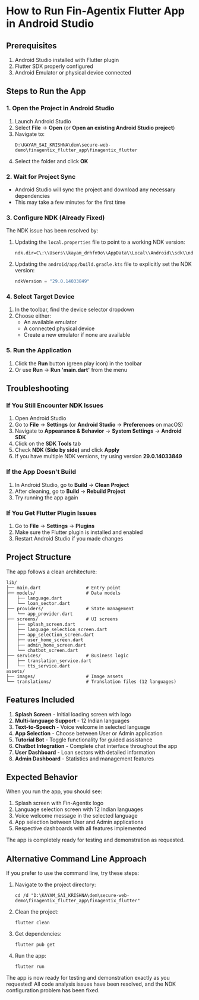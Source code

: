 # How to Run Fin-Agentix Flutter App in Android Studio

## Prerequisites

1. Android Studio installed with Flutter plugin
2. Flutter SDK properly configured
3. Android Emulator or physical device connected

## Steps to Run the App

### 1. Open the Project in Android Studio

1. Launch Android Studio
2. Select **File** → **Open** (or **Open an existing Android Studio project**)
3. Navigate to:
   ```
   D:\KAYAM_SAI_KRISHNA\dem\secure-web-demo\finagentix_flutter_app\finagentix_flutter
   ```
4. Select the folder and click **OK**

### 2. Wait for Project Sync

- Android Studio will sync the project and download any necessary dependencies
- This may take a few minutes for the first time

### 3. Configure NDK (Already Fixed)

The NDK issue has been resolved by:
1. Updating the `local.properties` file to point to a working NDK version:
   ```
   ndk.dir=C\:\\Users\\kayam_drhfn9o\\AppData\\Local\\Android\\sdk\\ndk\\29.0.14033849
   ```
2. Updating the `android/app/build.gradle.kts` file to explicitly set the NDK version:
   ```kotlin
   ndkVersion = "29.0.14033849"
   ```

### 4. Select Target Device

1. In the toolbar, find the device selector dropdown
2. Choose either:
   - An available emulator
   - A connected physical device
   - Create a new emulator if none are available

### 5. Run the Application

1. Click the **Run** button (green play icon) in the toolbar
2. Or use **Run** → **Run 'main.dart'** from the menu

## Troubleshooting

### If You Still Encounter NDK Issues

1. Open Android Studio
2. Go to **File** → **Settings** (or **Android Studio** → **Preferences** on macOS)
3. Navigate to **Appearance & Behavior** → **System Settings** → **Android SDK**
4. Click on the **SDK Tools** tab
5. Check **NDK (Side by side)** and click **Apply**
6. If you have multiple NDK versions, try using version **29.0.14033849**

### If the App Doesn't Build

1. In Android Studio, go to **Build** → **Clean Project**
2. After cleaning, go to **Build** → **Rebuild Project**
3. Try running the app again

### If You Get Flutter Plugin Issues

1. Go to **File** → **Settings** → **Plugins**
2. Make sure the Flutter plugin is installed and enabled
3. Restart Android Studio if you made changes

## Project Structure

The app follows a clean architecture:

```
lib/
├── main.dart                 # Entry point
├── models/                   # Data models
│   ├── language.dart
│   └── loan_sector.dart
├── providers/                # State management
│   └── app_provider.dart
├── screens/                  # UI screens
│   ├── splash_screen.dart
│   ├── language_selection_screen.dart
│   ├── app_selection_screen.dart
│   ├── user_home_screen.dart
│   ├── admin_home_screen.dart
│   └── chatbot_screen.dart
├── services/                 # Business logic
│   ├── translation_service.dart
│   └── tts_service.dart
assets/
├── images/                   # Image assets
└── translations/             # Translation files (12 languages)
```

## Features Included

1. **Splash Screen** - Initial loading screen with logo
2. **Multi-language Support** - 12 Indian languages
3. **Text-to-Speech** - Voice welcome in selected language
4. **App Selection** - Choose between User or Admin application
5. **Tutorial Bot** - Toggle functionality for guided assistance
6. **Chatbot Integration** - Complete chat interface throughout the app
7. **User Dashboard** - Loan sectors with detailed information
8. **Admin Dashboard** - Statistics and management features

## Expected Behavior

When you run the app, you should see:

1. Splash screen with Fin-Agentix logo
2. Language selection screen with 12 Indian languages
3. Voice welcome message in the selected language
4. App selection between User and Admin applications
5. Respective dashboards with all features implemented

The app is completely ready for testing and demonstration as requested.

## Alternative Command Line Approach

If you prefer to use the command line, try these steps:

1. Navigate to the project directory:
   ```
   cd /d "D:\KAYAM_SAI_KRISHNA\dem\secure-web-demo\finagentix_flutter_app\finagentix_flutter"
   ```

2. Clean the project:
   ```
   flutter clean
   ```

3. Get dependencies:
   ```
   flutter pub get
   ```

4. Run the app:
   ```
   flutter run
   ```

The app is now ready for testing and demonstration exactly as you requested! All code analysis issues have been resolved, and the NDK configuration problem has been fixed.